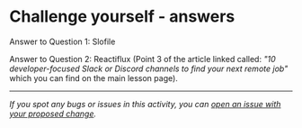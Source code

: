 # Challenge yourself - answers

Answer to Question 1: Slofile

Answer to Question 2: Reactiflux (Point 3 of the article linked called: *"10 developer-focused Slack or Discord channels to find your next remote job"* which you can find on the main lesson page).



------

_If you spot any bugs or issues in this activity, you can [open an issue with your proposed change](https://github.com/microverseinc/curriculum-transversal-skills/blob/main/git-github/articles/open_issue.md)._
